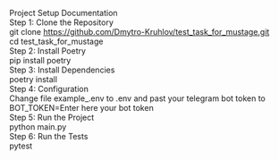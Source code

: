Project Setup Documentation  
Step 1: Clone the Repository  
git clone https://github.com/Dmytro-Kruhlov/test_task_for_mustage.git  
cd test_task_for_mustage  
Step 2: Install Poetry  
pip install poetry  
Step 3: Install Dependencies  
poetry install  
Step 4: Configuration  
Change file example_.env to .env and past your telegram bot token to BOT_TOKEN=Enter here your bot token  
Step 5: Run the Project  
python main.py  
Step 6: Run the Tests  
pytest  